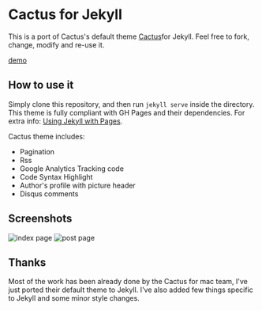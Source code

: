 # Cactus for Jekyll

This is a port of Cactus's default theme [Cactus](https://github.com/koenbok/Cactus)for Jekyll.
Feel free to fork, change, modify and re-use it.

[demo](http://nick.balestra.ch)

## How to use it

Simply clone this repository, and then run `jekyll serve` inside the directory.
This theme is fully compliant with GH Pages and their dependencies.
For extra info: [Using Jekyll with Pages](https://help.github.com/articles/using-jekyll-with-pages/#keeping-jekyll-up-to-date).

Cactus theme includes:

* Pagination
* Rss
* Google Analytics Tracking code
* Code Syntax Highlight
* Author's profile with picture header
* Disqus comments

## Screenshots

![index page](https://raw.github.com/nickbalestra/nickbalestra.github.io/master/assets/images/cactus-theme-index.png)
![post page](https://raw.github.com/nickbalestra/nickbalestra.github.io/master/assets/images/cactus-theme-post.png)


## Thanks
Most of the work has been already done by the Cactus for mac team, I've just ported their default theme to Jekyll.
I've also added few things specific to Jekyll and some minor style changes.